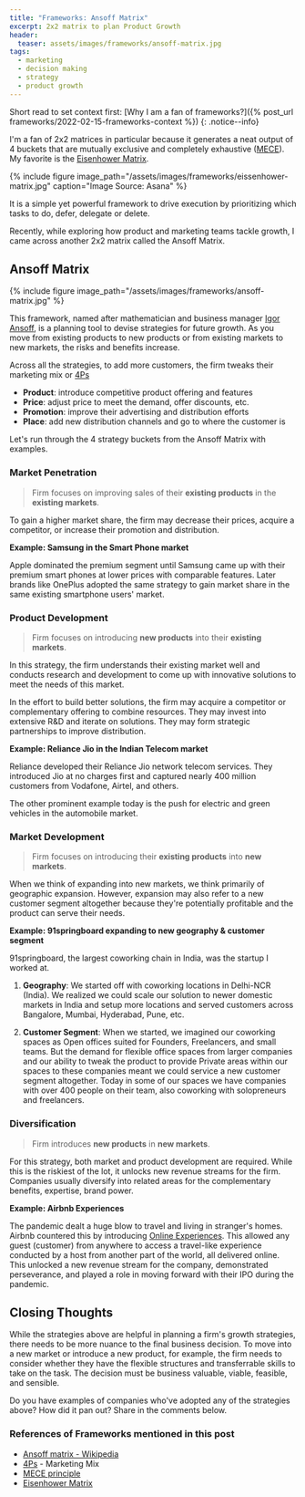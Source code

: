 ```yaml
---
title: "Frameworks: Ansoff Matrix"
excerpt: 2x2 matrix to plan Product Growth
header:
  teaser: assets/images/frameworks/ansoff-matrix.jpg
tags:
  - marketing
  - decision making
  - strategy
  - product growth
---
```

Short read to set context first: [Why I am a fan of frameworks?]({% post_url frameworks/2022-02-15-frameworks-context %})
{: .notice--info}

I'm a fan of 2x2 matrices in particular because it generates a neat output of 4 buckets that are mutually exclusive and completely exhaustive ([MECE](https://en.wikipedia.org/wiki/MECE_principle)). My favorite is the [Eisenhower Matrix](https://www.eisenhower.me/eisenhower-matrix/).

{% include figure image_path="/assets/images/frameworks/eissenhower-matrix.jpg" caption="Image Source: Asana" %}

It is a simple yet powerful framework to drive execution by prioritizing which tasks to do, defer, delegate or delete.

Recently, while exploring how product and marketing teams tackle growth, I came across another 2x2 matrix called the Ansoff Matrix.

## Ansoff Matrix
{% include figure image_path="/assets/images/frameworks/ansoff-matrix.jpg" %}

This framework, named after mathematician and business manager [Igor Ansoff](https://en.wikipedia.org/wiki/Igor_Ansoff), is a planning tool to devise strategies for future growth. As you move from existing products to new products or from existing markets to new markets, the risks and benefits increase. 

Across all the strategies, to add more customers, the firm tweaks their marketing mix or [4Ps](https://www.investopedia.com/terms/f/four-ps.asp)
- **Product**: introduce competitive product offering and features
- **Price**: adjust price to meet the demand, offer discounts, etc.
- **Promotion**: improve their advertising and distribution efforts
- **Place**: add new distribution channels and go to where the customer is

Let's run through the 4 strategy buckets from the Ansoff Matrix with examples.

### Market Penetration
> Firm focuses on improving sales of their **existing products** in the **existing markets**.

To gain a higher market share, the firm may decrease their prices, acquire a competitor, or increase their promotion and distribution.

**Example: Samsung in the Smart Phone market**

Apple dominated the premium segment until Samsung came up with their premium smart phones at lower prices with comparable features. Later brands like OnePlus adopted the same strategy to gain market share in the same existing smartphone users' market.

### Product Development
> Firm focuses on introducing **new products** into their **existing markets**.

In this strategy, the firm understands their existing market well and conducts research and development to come up with innovative solutions to meet the needs of this market.

In the effort to build better solutions, the firm may acquire a competitor or complementary offering to combine resources. They may invest into extensive R&D and iterate on solutions. They may form strategic partnerships to improve distribution.

**Example: Reliance Jio in the Indian Telecom market**

Reliance developed their Reliance Jio network telecom services. They introduced Jio at no charges first and captured nearly 400 million customers from Vodafone, Airtel, and others.

The other prominent example today is the push for electric and green vehicles in the automobile market.

### Market Development
> Firm focuses on introducing their **existing products** into **new markets**.

When we think of expanding into new markets, we think primarily of geographic expansion. However, expansion may also refer to a new customer segment altogether because they're potentially profitable and the product can serve their needs.

**Example: 91springboard expanding to new geography & customer segment**

91springboard, the largest coworking chain in India, was the startup I worked at. 
1. **Geography**:
We started off with coworking locations in Delhi-NCR (India). We realized we could scale our solution to newer domestic markets in India and setup more locations and served customers across Bangalore, Mumbai, Hyderabad, Pune, etc.

2. **Customer Segment**:
When we started, we imagined our coworking spaces as Open offices suited for Founders, Freelancers, and small teams. But the demand for flexible office spaces from larger companies and our ability to tweak the product to provide Private areas within our spaces to these companies meant we could service a new customer segment altogether. Today in some of our spaces we have companies with over 400 people on their team, also coworking with solopreneurs and freelancers.

### Diversification
> Firm introduces **new products** in **new markets**.

For this strategy, both market and product development are required. While this is the riskiest of the lot, it unlocks new revenue streams for the firm. Companies usually diversify into related areas for the complementary benefits, expertise, brand power.

**Example: Airbnb Experiences**

The pandemic dealt a huge blow to travel and living in stranger's homes. Airbnb countered this by introducing [Online Experiences](https://www.airbnb.co.in/s/experiences). This allowed any guest (customer) from anywhere to access a travel-like experience conducted by a host from another part of the world, all delivered online. This unlocked a new revenue stream for the company, demonstrated perseverance, and played a role in moving forward with their IPO during the pandemic.

## Closing Thoughts
While the strategies above are helpful in planning a firm's growth strategies, there needs to be more nuance to the final business decision. To move into a new market or introduce a new product, for example, the firm needs to consider whether they have the flexible structures and transferrable skills to take on the task. The decision must be business valuable, viable, feasible, and sensible.


Do you have examples of companies who've adopted any of the strategies above? How did it pan out? Share in the comments below.

### References of Frameworks mentioned in this post
- [Ansoff matrix - Wikipedia](https://en.wikipedia.org/wiki/Ansoff_matrix)
- [4Ps](https://www.investopedia.com/terms/f/four-ps.asp) - Marketing Mix
- [MECE principle](https://en.wikipedia.org/wiki/MECE_principle)
- [Eisenhower Matrix](https://www.eisenhower.me/eisenhower-matrix/)
